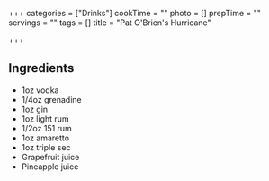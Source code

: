 +++
categories = ["Drinks"]
cookTime = ""
photo = []
prepTime = ""
servings = ""
tags = []
title = "Pat O'Brien's Hurricane"

+++
## Ingredients
- 1oz vodka
- 1/4oz grenadine
- 1oz gin
- 1oz light rum
- 1/2oz 151 rum
- 1oz amaretto
- 1oz triple sec
- Grapefruit juice
- Pineapple juice